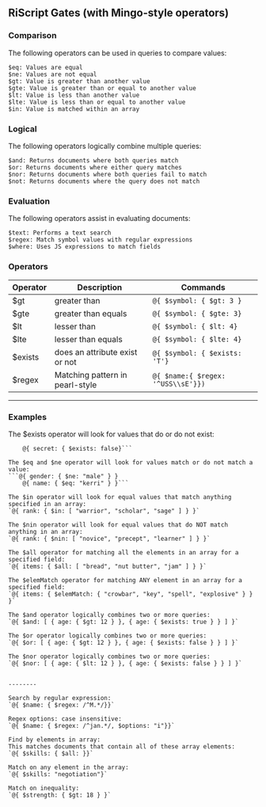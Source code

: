 ## RiScript Gates (with Mingo-style operators)

### Comparison

The following operators can be used in queries to compare values:

    $eq: Values are equal
    $ne: Values are not equal
    $gt: Value is greater than another value
    $gte: Value is greater than or equal to another value
    $lt: Value is less than another value
    $lte: Value is less than or equal to another value
    $in: Value is matched within an array

### Logical

The following operators logically combine multiple queries:

    $and: Returns documents where both queries match
    $or: Returns documents where either query matches
    $nor: Returns documents where both queries fail to match
    $not: Returns documents where the query does not match

### Evaluation

The following operators assist in evaluating documents:

    $text: Performs a text search
    $regex: Match symbol values with regular expressions
    $where: Uses JS expressions to match fields

### Operators

<table>
<thead><tr>
<th>Operator</th>
<th>Description</th>
<th>Commands</th>
</tr></thead>
<tbody>
<tr>
<td>$gt&nbsp;</td>
<td>greater than&nbsp;</td>
<td><code>@{ $symbol: { $gt: 3 }</code></td>
</tr>
<tr>
<td>$gte&nbsp;</td>
<td>greater than equals</td>
<td><code>@{ $symbol: { $gte: 3}</code></td>
</tr>
<tr>
<td>$lt&nbsp;</td>
<td>lesser than&nbsp;</td>
<td><code>@{ $symbol: { $lt: 4}</code></td>
</tr>
<tr>
<td>$lte</td>
<td>lesser than equals</td>
<td><code>@{ $symbol: { $lte: 4}</code></td>
</tr>
<tr>
<td>$exists</td>
<td>does an attribute exist or not</td>
<td><code>@{ $symbol: { $exists: 'T'}</code></td>
</tr>
<tr>
<td>$regex</td>
<td>Matching pattern in pearl-style</td>
<td><code>@{ $name:{ $regex: '^USS\\sE'}})</code></td>
</tr>
</tbody>
</table>

-------

### Examples

The $exists operator will look for values that do or do not exist:  
```@{ secret: { $exists: true}
    @{ secret: { $exists: false}```

The $eq and $ne operator will look for values match or do not match a value:  
```@{ gender: { $ne: "male" } }
    @{ name: { $eq: "kerri" } }```

The $in operator will look for equal values that match anything specified in an array:  
`@{ rank: { $in: [ "warrior", "scholar", "sage" ] } }`

The $nin operator will look for equal values that do NOT match anything in an array:  
`@{ rank: { $nin: [ "novice", "precept", "learner" ] } }`

The $all operator for matching all the elements in an array for a specified field:  
`@{ items: { $all: [ "bread", "nut butter", "jam" ] } }`

The $elemMatch operator for matching ANY element in an array for a specified field:  
`@{ items: { $elemMatch: { "crowbar", "key", "spell", "explosive" } } }`

The $and operator logically combines two or more queries:  
`@{ $and: [ { age: { $gt: 12 } }, { age: { $exists: true } } ] }`

The $or operator logically combines two or more queries:  
`@{ $or: [ { age: { $gt: 12 } }, { age: { $exists: false } } ] }`

The $nor operator logically combines two or more queries:  
`@{ $nor: [ { age: { $lt: 12 } }, { age: { $exists: false } } ] }`


--------

Search by regular expression:  
`@{ $name: { $regex: /^M.*/}}`

Regex options: case insensitive:  
`@{ $name: { $regex: /^jan.*/, $options: "i"}}`

Find by elements in array:
This matches documents that contain all of these array elements:  
`@{ $skills: { $all: }}`

Match on any element in the array:  
`@{ $skills: "negotiation"}`

Match on inequality:  
`@{ $strength: { $gt: 18 } }`  
